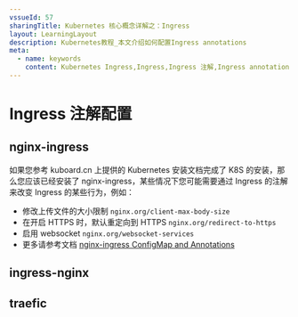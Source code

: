 ```yaml
---
vssueId: 57
sharingTitle: Kubernetes 核心概念详解之：Ingress
layout: LearningLayout
description: Kubernetes教程_本文介绍如何配置Ingress annotations
meta:
  - name: keywords
    content: Kubernetes Ingress,Ingress,Ingress 注解,Ingress annotations,nginx-ingress
---
```


# Ingress 注解配置


## nginx-ingress

如果您参考 kuboard.cn 上提供的 Kubernetes 安装文档完成了 K8S 的安装，那么您应该已经安装了 nginx-ingress，某些情况下您可能需要通过 Ingress 的注解来改变 Ingress 的某些行为，例如：

* 修改上传文件的大小限制 `nginx.org/client-max-body-size`
* 在开启 HTTPS 时，默认重定向到 HTTPS `nginx.org/redirect-to-https`
* 启用 websocket `nginx.org/websocket-services`
* 更多请参考文档 [nginx-ingress ConfigMap and Annotations](https://docs.nginx.com/nginx-ingress-controller/configuration/ingress-resources/advanced-configuration-with-annotations/)

## ingress-nginx

## traefic
